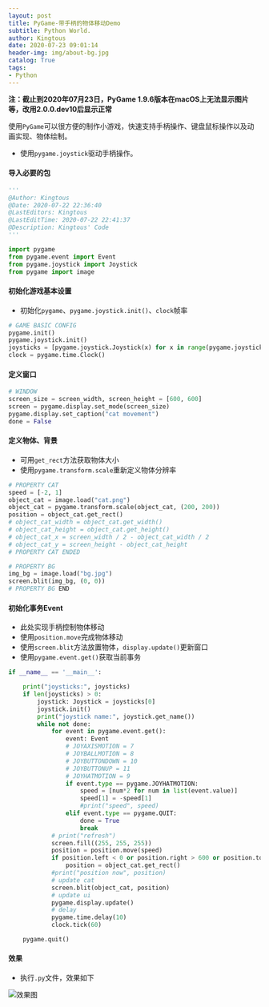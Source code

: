 ```yaml
---
layout: post
title: PyGame-带手柄的物体移动Demo
subtitle: Python World.
author: Kingtous
date: 2020-07-23 09:01:14
header-img: img/about-bg.jpg
catalog: True
tags:
- Python
---
```


**注：截止到2020年07月23日，PyGame 1.9.6版本在macOS上无法显示图片等，改用2.0.0.dev10后显示正常**

使用`PyGame`可以很方便的制作小游戏，快速支持手柄操作、键盘鼠标操作以及动画实现、物体绘制。

- 使用`pygame.joystick`驱动手柄操作。

#### 导入必要的包

```python
'''
@Author: Kingtous
@Date: 2020-07-22 22:36:40
@LastEditors: Kingtous
@LastEditTime: 2020-07-22 22:41:37
@Description: Kingtous' Code
'''

import pygame
from pygame.event import Event
from pygame.joystick import Joystick
from pygame import image
```

#### 初始化游戏基本设置

- 初始化`pygame`、`pygame.joystick.init()`、`clock`帧率

```python
# GAME BASIC CONFIG
pygame.init()
pygame.joystick.init()
joysticks = [pygame.joystick.Joystick(x) for x in range(pygame.joystick.get_count())]
clock = pygame.time.Clock()
```

#### 定义窗口

```python
# WINDOW
screen_size = screen_width, screen_height = [600, 600]
screen = pygame.display.set_mode(screen_size)
pygame.display.set_caption("cat movement")
done = False
```

#### 定义物体、背景

- 可用`get_rect`方法获取物体大小
- 使用`pygame.transform.scale`重新定义物体分辨率

```python
# PROPERTY CAT
speed = [-2, 1]
object_cat = image.load("cat.png")
object_cat = pygame.transform.scale(object_cat, (200, 200))
position = object_cat.get_rect()
# object_cat_width = object_cat.get_width()
# object_cat_height = object_cat.get_height()
# object_cat_x = screen_width / 2 - object_cat_width / 2
# object_cat_y = screen_height - object_cat_height
# PROPERTY CAT ENDED

# PROPERTY BG
img_bg = image.load("bg.jpg")
screen.blit(img_bg, (0, 0))
# PROPERTY BG END
```

#### 初始化事务Event

- 此处实现手柄控制物体移动
- 使用`position.move`完成物体移动
- 使用`screen.blit`方法放置物体，`display.update()`更新窗口
- 使用`pygame.event.get()`获取当前事务

```python
if __name__ == '__main__':

    print("joysticks:", joysticks)
    if len(joysticks) > 0:
        joystick: Joystick = joysticks[0]
        joystick.init()
        print("joystick name:", joystick.get_name())
        while not done:
            for event in pygame.event.get():
                event: Event
                # JOYAXISMOTION = 7
                # JOYBALLMOTION = 8
                # JOYBUTTONDOWN = 10
                # JOYBUTTONUP = 11
                # JOYHATMOTION = 9
                if event.type == pygame.JOYHATMOTION:
                    speed = [num*2 for num in list(event.value)]
                    speed[1] = -speed[1]
                    #print("speed", speed)
                elif event.type == pygame.QUIT:
                    done = True
                    break
            # print("refresh")
            screen.fill((255, 255, 255))
            position = position.move(speed)
            if position.left < 0 or position.right > 600 or position.top < 0 or position.bottom > 600:
                position = object_cat.get_rect()
            #print("position now", position)
            # update cat
            screen.blit(object_cat, position)
            # update ui
            pygame.display.update()
            # delay
            pygame.time.delay(10)
            clock.tick(60)

    pygame.quit()
```

#### 效果

- 执行`.py`文件，效果如下

![效果图](http://img.kingtous.cn/img/20200723090252.png)